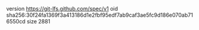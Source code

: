 version https://git-lfs.github.com/spec/v1
oid sha256:30f24fa1369f3a413186d1e2fbf95edf7ab9caf3ae5fc9d186e070ab716550cd
size 2881
